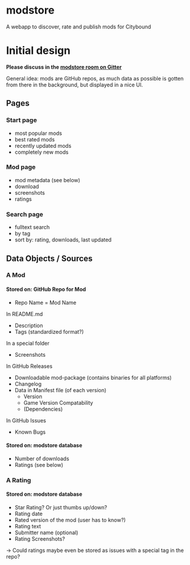 # modstore
A webapp to discover, rate and publish mods for Citybound

# Initial design

**Please discuss in the [modstore room on Gitter](https://gitter.im/citybound/modstore)**

General idea: mods are GitHub repos, as much data as possible is gotten from there in the background, but displayed in a nice UI.

## Pages

### Start page

- most popular mods
- best rated mods
- recently updated mods
- completely new mods

### Mod page

- mod metadata (see below)
- download
- screenshots
- ratings

### Search page

- fulltext search
- by tag
- sort by: rating, downloads, last updated

## Data Objects / Sources

### A Mod

#### Stored on: GitHub Repo for Mod

- Repo Name = Mod Name

In README.md
- Description
- Tags (standardized format?)

In a special folder
- Screenshots

In GitHub Releases
- Downloadable mod-package (contains binaries for all platforms)
- Changelog
- Data in Manifest file (of each version)
  - Version
  - Game Version Compatability
  - (Dependencies)

In GitHub Issues
- Known Bugs

#### Stored on: modstore database
- Number of downloads
- Ratings (see below)

### A Rating
#### Stored on: modstore database
- Star Rating? Or just thumbs up/down?
- Rating date
- Rated version of the mod (user has to know?)
- Rating text
- Submitter name (optional)
- Rating Screenshots?

-> Could ratings maybe even be stored as issues with a special tag in the repo?

